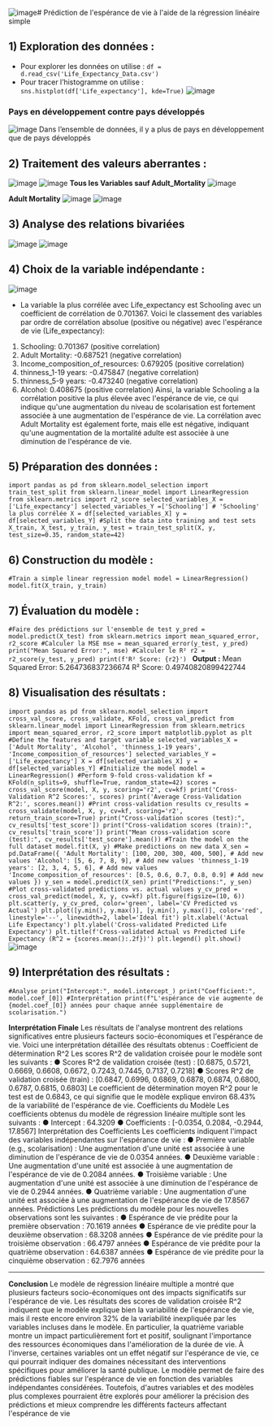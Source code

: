 ![image](https://github.com/Medamine-Bahassou/Prediction-de-l-esperance-de-vie-a-l-aide-de-la-regression-lineaire-simple/assets/146652318/65a686a4-2d59-4762-abf9-035a5ea45fcd)# Prédiction de l'espérance de vie à l'aide de la régression linéaire simple

## 1) Exploration des données :
- Pour explorer les données on utilise : ```df = d.read_csv('Life_Expectancy_Data.csv')```
- Pour tracer l’histogramme on utilise : ```sns.histplot(df['Life_expectancy'], kde=True)```
![image](https://github.com/Medamine-Bahassou/Prediction-de-l-esperance-de-vie-a-l-aide-de-la-regression-lineaire-simple/assets/146652318/ab6c2007-740e-47a3-8ea3-2bca1f5eddfe)
### Pays en développement contre pays développés
![image](https://github.com/Medamine-Bahassou/Prediction-de-l-esperance-de-vie-a-l-aide-de-la-regression-lineaire-simple/assets/146652318/07242b54-1d8d-4c84-8d2f-b4b94e467da2)
Dans l’ensemble de données, il y a plus de pays en développement que de pays développés

## 2) Traitement des valeurs aberrantes :
![image](https://github.com/Medamine-Bahassou/Prediction-de-l-esperance-de-vie-a-l-aide-de-la-regression-lineaire-simple/assets/146652318/180b6d2b-f13e-4d40-b817-510718eddb8f)
![image](https://github.com/Medamine-Bahassou/Prediction-de-l-esperance-de-vie-a-l-aide-de-la-regression-lineaire-simple/assets/146652318/0d36e8ec-294a-47cf-9ac4-94b6019815ae)
**Tous les Variables sauf Adult_Mortality**
![image](https://github.com/Medamine-Bahassou/Prediction-de-l-esperance-de-vie-a-l-aide-de-la-regression-lineaire-simple/assets/146652318/e9458d26-e2a6-47a0-95fb-09e9c8dc0cdd)

**Adult Mortality**
![image](https://github.com/Medamine-Bahassou/Prediction-de-l-esperance-de-vie-a-l-aide-de-la-regression-lineaire-simple/assets/146652318/d8e70f3b-fa73-4b92-ae6c-935bb3bc84bd)
![image](https://github.com/Medamine-Bahassou/Prediction-de-l-esperance-de-vie-a-l-aide-de-la-regression-lineaire-simple/assets/146652318/b7d10513-edae-4c35-bed3-fcb5e5065afd)

## 3) Analyse des relations bivariées
![image](https://github.com/Medamine-Bahassou/Prediction-de-l-esperance-de-vie-a-l-aide-de-la-regression-lineaire-simple/assets/146652318/00535414-7550-44f6-b4e4-e76a80bdffee)
![image](https://github.com/Medamine-Bahassou/Prediction-de-l-esperance-de-vie-a-l-aide-de-la-regression-lineaire-simple/assets/146652318/9e1002a9-e4c5-458e-9398-6f697fb52012)

## 4) Choix de la variable indépendante :
![image](https://github.com/Medamine-Bahassou/Prediction-de-l-esperance-de-vie-a-l-aide-de-la-regression-lineaire-simple/assets/146652318/4b158e63-dd70-4cf8-bb6f-a333223f5f40)

- La variable la plus corrélée avec Life_expectancy est Schooling avec un coefficient
de corrélation de 0.701367. Voici le classement des variables par ordre de
corrélation absolue (positive ou négative) avec l'espérance de vie
(Life_expectancy):
1. Schooling: 0.701367 (positive correlation)
2. Adult Mortality: -0.687521 (negative correlation)
3. Income_composition_of_resources: 0.679205 (positive correlation)
4. thinness_1-19 years: -0.475847 (negative correlation)
5. thinness_5-9 years: -0.473240 (negative correlation)
6. Alcohol: 0.408675 (positive correlation)
Ainsi, la variable Schooling a la corrélation positive la plus élevée avec l'espérance de vie,
ce qui indique qu'une augmentation du niveau de scolarisation est fortement associée à une
augmentation de l'espérance de vie. La corrélation avec Adult Mortality est également
forte, mais elle est négative, indiquant qu'une augmentation de la mortalité adulte est
associée à une diminution de l'espérance de vie.

## 5) Préparation des données :
``import pandas as pd
from sklearn.model_selection import train_test_split
from sklearn.linear_model import LinearRegression
from sklearn.metrics import r2_score
selected_variables_X =['Life_expectancy']
selected_variables_Y =['Schooling'] # 'Schooling' la plus corrélée
X = df[selected_variables_X]
y = df[selected_variables_Y]
#Split the data into training and test sets
X_train, X_test, y_train, y_test = train_test_split(X, y,
test_size=0.35, random_state=42)``

## 6) Construction du modèle :

``#Train a simple linear regression model
model = LinearRegression()
model.fit(X_train, y_train)``

## 7) Évaluation du modèle :
``#Faire des prédictions sur l'ensemble de test
y_pred = model.predict(X_test)
from sklearn.metrics import mean_squared_error, r2_score
#Calculer la MSE
mse = mean_squared_error(y_test, y_pred)
print("Mean Squared Error:", mse)
#Calculer le R²
r2 = r2_score(y_test, y_pred)
print(f'R² Score: {r2}')
``
**Output :**
Mean Squared Error: 5.264736837236674
R² Score: 0.49740820899422744

## 8) Visualisation des résultats :
``import pandas as pd
from sklearn.model_selection import cross_val_score, cross_validate,
KFold, cross_val_predict
from sklearn.linear_model import LinearRegression
from sklearn.metrics import mean_squared_error, r2_score
import matplotlib.pyplot as plt
#Define the features and target variable
selected_variables_X = ['Adult Mortality', 'Alcohol', 'thinness_1-19
years', 'Income_composition_of_resources']
selected_variables_Y = ['Life_expectancy']
X = df[selected_variables_X]
y = df[selected_variables_Y]
#Initialize the model
model = LinearRegression()
#Perform 9-fold cross-validation
kf = KFold(n_splits=9, shuffle=True, random_state=42)
scores = cross_val_score(model, X, y, scoring='r2', cv=kf)
print('Cross-Validation R^2 Scores:', scores)
print('Average Cross-Validation R^2:', scores.mean())
#Print cross-validation results
cv_results = cross_validate(model, X, y, cv=kf, scoring='r2',
return_train_score=True)
print("Cross-validation scores (test):", cv_results['test_score'])
print("Cross-validation scores (train):", cv_results['train_score'])
print("Mean cross-validation score (test):",
cv_results['test_score'].mean())
#Train the model on the full dataset
model.fit(X, y)
#Make predictions on new data
X_sen = pd.DataFrame({
'Adult Mortality': [100, 200, 300, 400, 500], # Add new values
'Alcohol': [5, 6, 7, 8, 9], # Add new values
'thinness_1-19 years': [2, 3, 4, 5, 6], # Add new values
'Income_composition_of_resources': [0.5, 0.6, 0.7, 0.8, 0.9] # Add
new values
})
y_sen = model.predict(X_sen)
print("Predictions:", y_sen)
#Plot cross-validated predictions vs. actual values
y_cv_pred = cross_val_predict(model, X, y, cv=kf)
plt.figure(figsize=(10, 6))
plt.scatter(y, y_cv_pred, color='green', label='CV Predicted vs
Actual')
plt.plot([y.min(), y.max()], [y.min(), y.max()], color='red',
linestyle='--', linewidth=2, label='Ideal fit')
plt.xlabel('Actual Life Expectancy')
plt.ylabel('Cross-validated Predicted Life Expectancy')
plt.title(f'Cross-validated Actual vs Predicted Life Expectancy (R^2 =
{scores.mean():.2f})')
plt.legend()
plt.show()
``
![image](https://github.com/Medamine-Bahassou/Prediction-de-l-esperance-de-vie-a-l-aide-de-la-regression-lineaire-simple/assets/146652318/d65a411d-d161-49dd-a074-206823b294e8)

## 9) Interprétation des résultats :
``#Analyse
print("Intercept:", model.intercept_)
print("Coefficient:", model.coef_[0])
#Interprétation
print(f"L'espérance de vie augmente de {model.coef_[0]} années pour
chaque année supplémentaire de scolarisation.")
``

**Interprétation Finale**
Les résultats de l'analyse montrent des relations significatives entre plusieurs facteurs
socio-économiques et l'espérance de vie. Voici une interprétation détaillée des résultats
obtenus :
Coefficient de détermination R^2
Les scores R^2 de validation croisée pour le modèle sont les suivants :
● Scores R^2 de validation croisée (test) : [0.6875, 0.5721, 0.6669, 0.6608, 0.6672,
0.7243, 0.7445, 0.7137, 0.7218]
● Scores R^2 de validation croisée (train) : [0.6847, 0.6996, 0.6869, 0.6878, 0.6874,
0.6800, 0.6787, 0.6815, 0.6803]
Le coefficient de détermination moyen R^2 pour le test est de 0.6843, ce qui signifie que
le modèle explique environ 68.43% de la variabilité de l'espérance de vie.
Coefficients du Modèle
Les coefficients obtenus du modèle de régression linéaire multiple sont les suivants :
● Intercept : 64.3209
● Coefficients : [-0.0354, 0.2084, -0.2944, 17.8567]
Interprétation des Coefficients
Les coefficients indiquent l'impact des variables indépendantes sur l'espérance de vie :
● Première variable (e.g., scolarisation) : Une augmentation d'une unité est associée
à une diminution de l'espérance de vie de 0.0354 années.
● Deuxième variable : Une augmentation d'une unité est associée à une
augmentation de l'espérance de vie de 0.2084 années.
● Troisième variable : Une augmentation d'une unité est associée à une diminution de
l'espérance de vie de 0.2944 années.
● Quatrième variable : Une augmentation d'une unité est associée à une
augmentation de l'espérance de vie de 17.8567 années.
Prédictions
Les prédictions du modèle pour les nouvelles observations sont les suivantes :
● Espérance de vie prédite pour la première observation : 70.1619 années
● Espérance de vie prédite pour la deuxième observation : 68.3208 années
● Espérance de vie prédite pour la troisième observation : 66.4797 années
● Espérance de vie prédite pour la quatrième observation : 64.6387 années
● Espérance de vie prédite pour la cinquième observation : 62.7976 années

<hr>

**Conclusion**
Le modèle de régression linéaire multiple a montré que plusieurs facteurs
socio-économiques ont des impacts significatifs sur l'espérance de vie. Les résultats des
scores de validation croisée R^2 indiquent que le modèle explique bien la variabilité de
l'espérance de vie, mais il reste encore environ 32% de la variabilité inexpliquée par les
variables incluses dans le modèle.
En particulier, la quatrième variable montre un impact particulièrement fort et positif,
soulignant l'importance des ressources économiques dans l'amélioration de la durée de vie.
À l'inverse, certaines variables ont un effet négatif sur l'espérance de vie, ce qui pourrait
indiquer des domaines nécessitant des interventions spécifiques pour améliorer la santé
publique.
Le modèle permet de faire des prédictions fiables sur l'espérance de vie en fonction des
variables indépendantes considérées. Toutefois, d'autres variables et des modèles plus
complexes pourraient être explorés pour améliorer la précision des prédictions et mieux
comprendre les différents facteurs affectant l'espérance de vie

